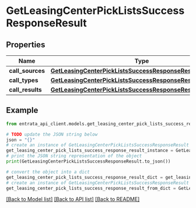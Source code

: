 # GetLeasingCenterPickListsSuccessResponseResult


## Properties

Name | Type | Description | Notes
------------ | ------------- | ------------- | -------------
**call_sources** | [**GetLeasingCenterPickListsSuccessResponseResultCallSources**](GetLeasingCenterPickListsSuccessResponseResultCallSources.md) |  | 
**call_types** | [**GetLeasingCenterPickListsSuccessResponseResultCallTypes**](GetLeasingCenterPickListsSuccessResponseResultCallTypes.md) |  | 
**call_results** | [**GetLeasingCenterPickListsSuccessResponseResultCallResults**](GetLeasingCenterPickListsSuccessResponseResultCallResults.md) |  | 

## Example

```python
from entrata_api_client.models.get_leasing_center_pick_lists_success_response_result import GetLeasingCenterPickListsSuccessResponseResult

# TODO update the JSON string below
json = "{}"
# create an instance of GetLeasingCenterPickListsSuccessResponseResult from a JSON string
get_leasing_center_pick_lists_success_response_result_instance = GetLeasingCenterPickListsSuccessResponseResult.from_json(json)
# print the JSON string representation of the object
print(GetLeasingCenterPickListsSuccessResponseResult.to_json())

# convert the object into a dict
get_leasing_center_pick_lists_success_response_result_dict = get_leasing_center_pick_lists_success_response_result_instance.to_dict()
# create an instance of GetLeasingCenterPickListsSuccessResponseResult from a dict
get_leasing_center_pick_lists_success_response_result_from_dict = GetLeasingCenterPickListsSuccessResponseResult.from_dict(get_leasing_center_pick_lists_success_response_result_dict)
```
[[Back to Model list]](../README.md#documentation-for-models) [[Back to API list]](../README.md#documentation-for-api-endpoints) [[Back to README]](../README.md)


